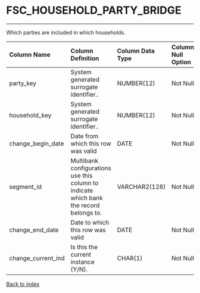 # FSC_HOUSEHOLD_PARTY_BRIDGE

---

Which parties are included in which households.

| Column Name        | Column Definition                                                                      | Column Data Type   | Column Null Option   | PK   | FK   |
|:-------------------|:---------------------------------------------------------------------------------------|:-------------------|:---------------------|:-----|:-----|
| party_key          | System generated surrogate identifier..                                                | NUMBER(12)         | Not Null             | No   | Yes  |
| household_key      | System generated surrogate identifier..                                                | NUMBER(12)         | Not Null             | No   | Yes  |
| change_begin_date  | Date from which this row was valid                                                     | DATE               | Not Null             | Yes  | No   |
| segment_id         | Multibank configurations use this column to indicate which bank the record belongs to. | VARCHAR2(128)      | Not Null             | No   | Yes  |
| change_end_date    | Date to which this row was valid                                                       | DATE               | Not Null             | No   | No   |
| change_current_ind | Is this the current instance (Y/N).                                                    | CHAR(1)            | Not Null             | No   | No   |

[Back to index](./index.md)